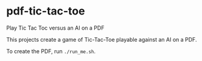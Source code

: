 # pdf-tic-tac-toe
Play Tic Tac Toc versus an AI on a PDF

This projects create a game of Tic-Tac-Toe playable against an AI on a PDF.

To create the PDF, run `./run_me.sh`.

